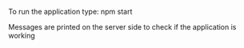 

To run the application type: npm start


Messages are printed on the server side to check if the application is working
